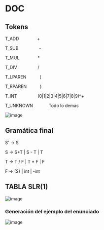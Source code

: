 # DOC

## Tokens
T_ADD &nbsp; &nbsp; &nbsp; &nbsp; &nbsp; &nbsp; &nbsp; +

T_SUB	&nbsp; &nbsp; &nbsp; &nbsp; &nbsp; &nbsp; &nbsp; &nbsp; -

T_MUL &nbsp; &nbsp; &nbsp; &nbsp; &nbsp; &nbsp; &nbsp; *

T_DIV &nbsp; &nbsp; &nbsp; &nbsp; &nbsp; &nbsp; &nbsp; &nbsp; /

T_LPAREN &nbsp; &nbsp; &nbsp; &nbsp; &nbsp; (

T_RPAREN &nbsp; &nbsp; &nbsp; &nbsp; &nbsp; )

T_INT &nbsp; &nbsp; &nbsp; &nbsp; &nbsp; &nbsp; &nbsp; &nbsp; (0|1|2|3|4|5|6|7|8|9)^+

T_UNKNOWN	&nbsp; &nbsp; &nbsp; &nbsp; &nbsp; &nbsp; Todo lo demas


![image](https://user-images.githubusercontent.com/33106612/135702125-cfed2213-93bf-4ed2-b905-46a572e62a43.png)
<br>

## Gramática final

S' → S

S → S+T | S - T | T

T → T / F | T * F | F

F → (S) | int | -int

## TABLA SLR(1)

![image](https://user-images.githubusercontent.com/33106612/135702278-8234c390-d64e-4370-9536-1e654babb218.png)

### Generación del ejemplo del enunciado

![image](https://user-images.githubusercontent.com/33106612/135702313-5811bb72-a612-4821-9309-458260ebbde7.png)

